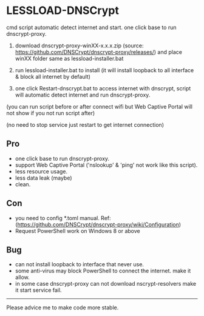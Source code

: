 # LESSLOAD-DNSCrypt

cmd script automatic detect internet and start. one click base to run dnscrypt-proxy.

1. download dnscrypt-proxy-winXX-x.x.x.zip (source: https://github.com/DNSCrypt/dnscrypt-proxy/releases/) and place winXX folder same as lessload-installer.bat

2. run lessload-installer.bat to install (it will install loopback to all interface & block all internet by default)

3. one click Restart-dnscrypt.bat to access internet with dnscrypt, script will automatic detect internet and run dnscrypt-proxy.

(you can run script before or after connect wifi but Web Captive Portal will not show if you not run script after)

(no need to stop service just restart to get internet connection)



## Pro
- one click base to run dnscrypt-proxy.
- support Web Captive Portal ('nslookup' & 'ping' not work like this script).
- less resource usage.
- less data leak (maybe)
- clean.

## Con
- you need to config *.toml manual. Ref: (https://github.com/DNSCrypt/dnscrypt-proxy/wiki/Configuration)
- Request PowerShell work on Windows 8 or above

## Bug
- can not install loopback to interface that never use.
- some anti-virus may block PowerShell to connect the internet. make it allow.
- in some case dnscrypt-proxy can not download nscrypt-resolvers make it start service fail.

------------------------------------------
Please advice me to make code more stable.
